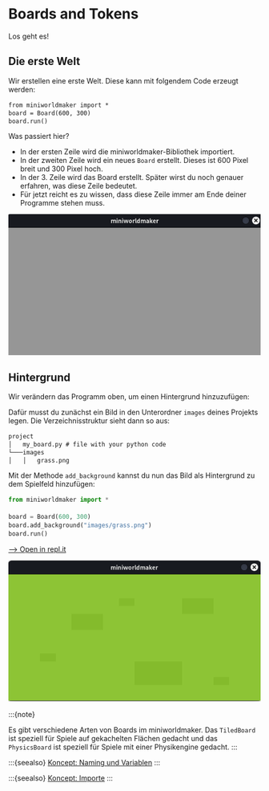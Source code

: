 # Boards and Tokens

Los geht es!

## Die erste Welt

Wir erstellen eine erste Welt. Diese kann mit folgendem Code erzeugt
werden:

```{code-block} python
from miniworldmaker import *
board = Board(600, 300)
board.run()
```

Was passiert hier?

* In der ersten Zeile wird die miniworldmaker-Bibliothek importiert.
* In der zweiten Zeile wird ein neues ``Board`` erstellt. Dieses ist 600 Pixel breit und 300 Pixel hoch.
* In der 3. Zeile wird das Board erstellt. Später wirst du noch genauer erfahren, was diese Zeile bedeutet. 
* Für jetzt reicht es zu wissen, dass diese Zeile immer am Ende deiner Programme stehen muss.

![First Miniworldmaker Example](../_images/pixel_firstboard.png)

## Hintergrund

Wir verändern das Programm oben, um einen Hintergrund hinzuzufügen:

Dafür musst du zunächst ein Bild in den Unterordner `images` deines Projekts legen. Die Verzeichnisstruktur sieht dann so aus:

```
project
│   my_board.py # file with your python code
└───images
│   │   grass.png
```

Mit der Methode ``add_background`` kannst du nun das Bild als Hintergrund zu dem Spielfeld hinzufügen:

``` python
from miniworldmaker import *

board = Board(600, 300)
board.add_background("images/grass.png")
board.run()
```

[--> Open in repl.it](https://replit.com/@a_siebel/mwm-background?v=1)

![First Miniworldmaker Example](../_images/pixel_addbackground.png)

:::{note}

Es gibt verschiedene Arten von Boards im miniworldmaker. Das `TiledBoard` ist speziell für Spiele auf gekachelten Flächen gedacht
und das `PhysicsBoard` ist speziell für Spiele mit einer Physikengine gedacht.
:::

:::{seealso}
[Koncept: Naming und Variablen](concept_naming)
:::

:::{seealso}
[Koncept: Importe](concept_imports)
:::